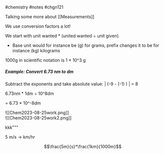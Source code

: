 #chemistry #notes #chgn121

Talking some more about [[Measurements]]

We use conversion factors a lot!

We start with unit wanted * (united wanted ÷ unit given)

- Base unit would for instance be (g) for grams, prefix changes it to be for instance (kg) kilograms

1000g in scientific notation is 1 * 10^3 g

##### Example: Convert 6.73 nm to dm

Subtract the exponents and take absolute value: | (-9 - (-1) ) | = 8

6.73nm * 1dm ÷ 10^8dm

= 6.73 * 10^-8dm 




![[Chem2023-08-25work.png]]  
![[Chem2023-08-25work2.png]]   



kkk"""


5 m/s -> km/hr

$$\frac{5m}{s}*\frac{1km}{1000m}$$

$$$$
$$$$













































